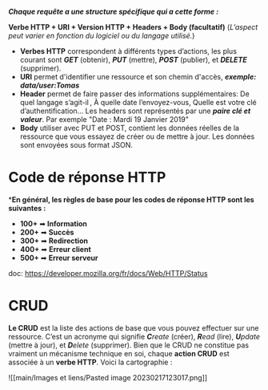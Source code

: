 ***Chaque requête a une structure spécifique qui a cette forme :***

**Verbe HTTP + URI + Version HTTP + Headers + Body (facultatif)**
(*L’aspect peut varier en fonction du logiciel ou du langage utilisé.*)

- **Verbes HTTP** correspondent à différents types d’actions, les plus courant sont ***GET*** (obtenir), ***PUT*** (mettre), ***POST*** (publier), et ***DELETE*** (supprimer).
- **URI** permet d'identifier une ressource et son chemin d'accès, ***exemple: data/user:Tomas***
- **Header** permet de faire passer des informations supplémentaires: De quel langage s’agit-il , À quelle date l’envoyez-vous, Quelle est votre clé d’authentification... Les headers sont représentés par une ***paire clé et valeur***. Par exemple "Date : Mardi 19 Janvier 2019"
- **Body** utiliser avec PUT et POST, contient les données réelles de la ressource que vous essayez de créer ou de mettre à jour. Les données sont envoyées sous format JSON.

# Code de réponse HTTP

***En général, les règles de base pour les codes de réponse HTTP sont les suivantes :**
-   **100+** ➡ **Information**
-   **200+** ➡ **Succès**
-   **300+** ➡ **Redirection**
-   **400+** ➡ **Erreur client**
-   **500+** ➡ **Erreur serveur**

doc: https://developer.mozilla.org/fr/docs/Web/HTTP/Status


# CRUD

**Le CRUD** est la liste des actions de base que vous pouvez effectuer sur une ressource. C’est un acronyme qui signifie **_C_**_reate_ (créer), **_R_**_ead_ (lire), **_U_**_pdate_ (mettre à jour), et **_D_**_elete_ (supprimer). Bien que le CRUD ne constitue pas vraiment un mécanisme technique en soi, chaque **action CRUD** est associée à un **verbe HTTP**. Voici la cartographie :

![[main/Images et liens/Pasted image 20230217123017.png]]
